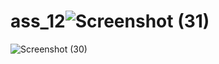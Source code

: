 # ass_12![Screenshot (31)](https://github.com/mehedimohammad213/ass_12/assets/110008381/2d4faa18-456f-46b9-b960-36cb7ac40a04)
![Screenshot (30)](https://github.com/mehedimohammad213/ass_12/assets/110008381/8866413d-37c1-4b4a-acb8-2a952d392fab)
